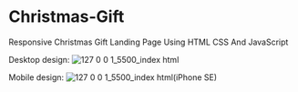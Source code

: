 # Christmas-Gift
Responsive Christmas Gift Landing Page Using HTML CSS And JavaScript 

Desktop design:
![127 0 0 1_5500_index html](https://user-images.githubusercontent.com/95019708/177252263-1fbd54ed-0426-4aca-b65f-dbcb8710d2d1.png)

Mobile design:
![127 0 0 1_5500_index html(iPhone SE)](https://user-images.githubusercontent.com/95019708/177252382-78510d25-c22e-4695-a898-03cb8b5b4e76.png)

